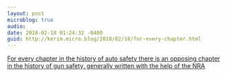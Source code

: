 ```yaml
---
layout: post
microblog: true
audio: 
date: 2018-02-18 01:24:32 -0400
guid: http://kerim.micro.blog/2018/02/18/for-every-chapter.html
---
```

[For every chapter in the history of auto safety there is an opposing chapter in the history of gun safety, generally written with the help of the NRA](https://99percentinvisible.org/episode/nut-behind-wheel/)
